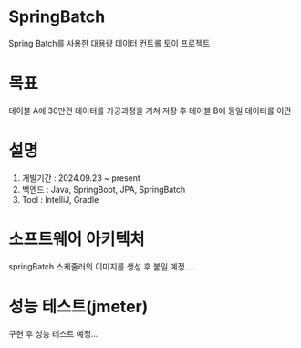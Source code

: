 # SpringBatch
Spring Batch를 사용한 대용량 데이터 컨트롤 토이 프로젝트

# 목표
테이블 A에 30만건 데이터를 가공과정을 거쳐 저장 후 테이블 B에 동일 데이터를 이관

# 설명
1. 개발기간 : 2024.09.23 ~ present
2. 백엔드 : Java, SpringBoot, JPA, SpringBatch
3. Tool : IntelliJ, Gradle

# 소프트웨어 아키텍처
springBatch 스케줄러의 이미지를 생성 후 붙일 예정.....

# 성능 테스트(jmeter)
구현 후 성능 테스트 예정...
